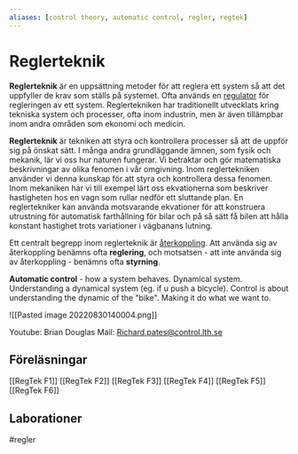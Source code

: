 ```yaml
---
aliases: [control theory, automatic control, regler, regtek]
---
```

# Reglerteknik
**Reglerteknik** är en uppsättning metoder för att reglera ett system så att det uppfyller de krav som ställs på systemet. Ofta används en [regulator](https://sv.wikipedia.org/wiki/Regulator_(reglerteknik) "Regulator (reglerteknik)") för regleringen av ett system. Reglertekniken har traditionellt utvecklats kring tekniska system och processer, ofta inom industrin, men är även tillämpbar inom andra områden som ekonomi och medicin.

**Reglerteknik** är tekniken att styra och kontrollera processer så att de uppför sig på önskat sätt. I många andra grundläggande ämnen, som fysik och mekanik, lär vi oss hur naturen fungerar. Vi betraktar och gör matematiska beskrivningar av olika fenomen i vår omgivning. Inom reglertekniken använder vi denna kunskap för att styra och kontrollera dessa fenomen. Inom mekaniken har vi till exempel lärt oss ekvationerna som beskriver hastigheten hos en vagn som rullar nedför ett sluttande plan. En reglertekniker kan använda motsvarande ekvationer för att konstruera utrustning för automatisk farthållning för bilar och på så sätt få bilen att hålla konstant hastighet trots variationer i vägbanans lutning.

Ett centralt begrepp inom reglerteknik är [återkoppling](https://sv.wikipedia.org/wiki/%C3%85terkoppling "Återkoppling"). Att använda sig av återkoppling benämns ofta **reglering**, och motsatsen - att inte använda sig av återkoppling - benämns ofta **styrning**.

**Automatic control** - how a system behaves. Dynamical system. Understanding a dynamical system (eg. if u push a bicycle). Control is about understanding the dynamic of the "bike". Making it do what we want to.

![[Pasted image 20220830140004.png]]


Youtube: Brian Douglas
Mail: Richard.pates@control.lth.se

 ## Föreläsningar
 [[RegTek F1]]
 [[RegTek F2]]
 [[RegTek F3]]
 [[RegTek F4]]
 [[RegTek F5]]
 [[RegTek F6]]

## Laborationer

#regler 